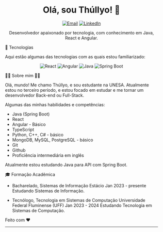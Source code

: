 <h1 align="center">Olá, sou Thúllyo! 👋</h1>
<p align="center">
  <a href="mailto:thullyocontact@gmail.com"><img alt="Email" src="https://img.shields.io/badge/Email-%23EA4335.svg?style=for-the-badge&logo=gmail&logoColor=white"/></a>
  <a href="https://www.linkedin.com/in/thúllyo-barcellos-953532269/"><img alt="LinkedIn" src="https://img.shields.io/badge/LinkedIn-%230077B5.svg?style=for-the-badge&logo=linkedin&logoColor=white"/></a>
</p>
<p align="center">Desenvolvedor apaixonado por tecnologia, com conhecimento em Java, React e Angular.</p>

🚀 Tecnologias

Aqui estão algumas das tecnologias com as quais estou familiarizado:


<p align="center">
  <img alt="React" src="https://img.shields.io/badge/-React-%2361DAFB.svg?style=for-the-badge&logo=react&logoColor=white"/>
  <img alt="Angular" src="https://img.shields.io/badge/-Angular-%23DD0031.svg?style=for-the-badge&logo=angular&logoColor=white"/>
  <img alt="Java" src="https://img.shields.io/badge/-Java-%23FFA500.svg?style=for-the-badge&logo=java&logoColor=white"/>
  <img alt="Spring Boot" src="https://img.shields.io/badge/-Spring%20Boot-%236DB33F.svg?style=for-the-badge&logo=spring&logoColor=white"/>
</p>

👨‍💻 Sobre mim 👨‍💻

Olá, mundo! Me chamo Thúllyo, e sou estudante na UNESA. Atualmente estou no terceiro período, e estou focado em estudar e me tornar um desenvolvedor Back-end ou Full-Stack.

Algumas das minhas habilidades e competências:

- Java (Spring Boot)
- React
- Angular - Básico
- TypeScript
- Python, C++, C# - básico
- MongoDB, MySQL, PostgreSQL - básico
- Git
- Github
- Proficiência intermediária em inglês

Atualmente estou estudando Java para API com Spring Boot.

🎓 Formação Acadêmica

- Bacharelado, Sistemas de Informação
  Estácio
  Jan 2023 - presente
  Estudando Sistemas de Informação.

- Tecnólogo, Tecnologia em Sistemas de Computação
  Universidade Federal Fluminense (UFF)
  Jan 2023 - 2024
  Estudando Tecnologia em Sistemas de Computação.

Feito com ❤️ 

---
